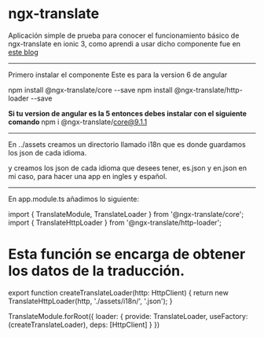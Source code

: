 ﻿# ngx-translate 
 
 Aplicación simple de prueba para conocer el funcionamiento básico de ngx-translate en ionic 3, como aprendi a usar dicho componente fue en <a href="https://blog.ng-classroom.com/blog/ionic2/ngx-translate/"> este blog </a>
 
<hr>

Primero instalar el componente
Este es para la version 6 de angular

npm install @ngx-translate/core --save
npm install @ngx-translate/http-loader --save

<strong> Si tu version de angular es la 5 entonces debes instalar con el siguiente comando </strong>
npm i @ngx-translate/core@9.1.1

<hr>

En ../assets creamos un directorio llamado i18n que es donde guardamos los json de cada idioma.

y creamos los json de cada idioma que desees tener, es.json y en.json en mi caso, para hacer una app en ingles y español.

<hr>

En app.module.ts añadimos lo siguiente:

import { TranslateModule, TranslateLoader } from '@ngx-translate/core';
import { TranslateHttpLoader } from '@ngx-translate/http-loader';


# Esta función se encarga de obtener los datos de la traducción.
export function createTranslateLoader(http: HttpClient) {
  return new TranslateHttpLoader(http, './assets/i18n/', '.json');
}

TranslateModule.forRoot({
      loader: {
        provide: TranslateLoader,
        useFactory: (createTranslateLoader),
        deps: [HttpClient]
      }
    })
